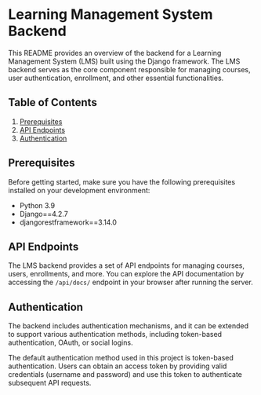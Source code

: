 # Learning Management System Backend

This README provides an overview of the backend for a Learning Management System (LMS) built using the Django framework. The LMS backend serves as the core component responsible for managing courses, user authentication, enrollment, and other essential functionalities.

## Table of Contents

1. [Prerequisites](#prerequisites)
2. [API Endpoints](#api-endpoints)
3. [Authentication](#authentication)

## Prerequisites

Before getting started, make sure you have the following prerequisites installed on your development environment:

- Python 3.9
- Django==4.2.7
- djangorestframework==3.14.0

## API Endpoints

The LMS backend provides a set of API endpoints for managing courses, users, enrollments, and more. You can explore the API documentation by accessing the `/api/docs/` endpoint in your browser after running the server.

## Authentication

The backend includes authentication mechanisms, and it can be extended to support various authentication methods, including token-based authentication, OAuth, or social logins.

The default authentication method used in this project is token-based authentication. Users can obtain an access token by providing valid credentials (username and password) and use this token to authenticate subsequent API requests.
